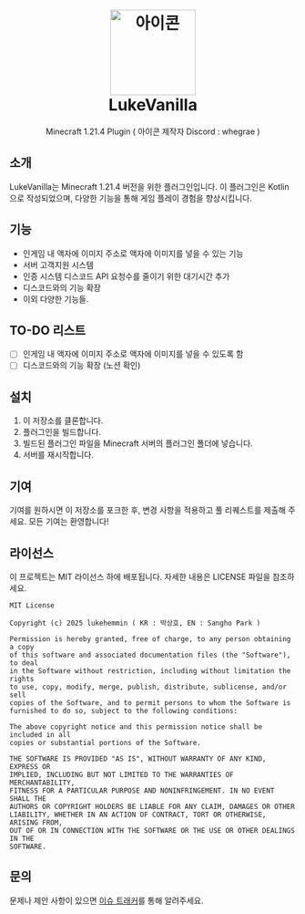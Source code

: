<div align="center">
  
# <img src="https://cdn.discordapp.com/attachments/1266886234907611159/1308189328970743858/29b804970c9d735c.png?ex=6775ba41&is=677468c1&hm=29b0d34074ec1cacbd59ff78b83458d5620c11b9f63dcb5403ed0360002da674&" alt="아이콘" width="150" height="150"/></br> LukeVanilla
Minecraft 1.21.4 Plugin
( 아이콘 제작자 Discord : whegrae )


</div>

## 소개
LukeVanilla는 Minecraft 1.21.4 버전을 위한 플러그인입니다. 
이 플러그인은 Kotlin으로 작성되었으며, 다양한 기능을 통해 게임 플레이 경험을 향상시킵니다.

## 기능
- 인게임 내 액자에 이미지 주소로 액자에 이미지를 넣을 수 있는 기능
- 서버 고객지원 시스템
- 인증 시스템 디스코드 API 요청수를 줄이기 위한 대기시간 추가
- 디스코드와의 기능 확장
- 이외 다양한 기능들.

## TO-DO 리스트
- [ ] 인게임 내 액자에 이미지 주소로 액자에 이미지를 넣을 수 있도록 함
- [ ] 디스코드와의 기능 확장 (노션 확인)

## 설치
1. 이 저장소를 클론합니다.
2. 플러그인을 빌드합니다.
3. 빌드된 플러그인 파일을 Minecraft 서버의 플러그인 폴더에 넣습니다.
4. 서버를 재시작합니다.

## 기여
기여를 원하시면 이 저장소를 포크한 후, 변경 사항을 적용하고 풀 리퀘스트를 제출해 주세요. 모든 기여는 환영합니다!

## 라이선스
이 프로젝트는 MIT 라이선스 하에 배포됩니다. 자세한 내용은 LICENSE 파일을 참조하세요.
```
MIT License

Copyright (c) 2025 lukehemmin ( KR : 박상호, EN : Sangho Park )

Permission is hereby granted, free of charge, to any person obtaining a copy
of this software and associated documentation files (the "Software"), to deal
in the Software without restriction, including without limitation the rights
to use, copy, modify, merge, publish, distribute, sublicense, and/or sell
copies of the Software, and to permit persons to whom the Software is
furnished to do so, subject to the following conditions:

The above copyright notice and this permission notice shall be included in all
copies or substantial portions of the Software.

THE SOFTWARE IS PROVIDED "AS IS", WITHOUT WARRANTY OF ANY KIND, EXPRESS OR
IMPLIED, INCLUDING BUT NOT LIMITED TO THE WARRANTIES OF MERCHANTABILITY,
FITNESS FOR A PARTICULAR PURPOSE AND NONINFRINGEMENT. IN NO EVENT SHALL THE
AUTHORS OR COPYRIGHT HOLDERS BE LIABLE FOR ANY CLAIM, DAMAGES OR OTHER
LIABILITY, WHETHER IN AN ACTION OF CONTRACT, TORT OR OTHERWISE, ARISING FROM,
OUT OF OR IN CONNECTION WITH THE SOFTWARE OR THE USE OR OTHER DEALINGS IN THE
SOFTWARE.
```

## 문의
문제나 제안 사항이 있으면 [이슈 트래커](https://github.com/lukehemmin/LukeVanilla/issues)를 통해 알려주세요.
